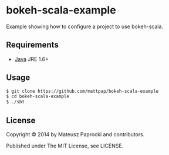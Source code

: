 # bokeh-scala-example

Example showing how to configure a project to use bokeh-scala.

## Requirements

* [Java](http://wwww.java.com) JRE 1.6+

## Usage

```bash
$ git clone https://github.com/mattpap/bokeh-scala-example
$ cd bokeh-scala-example
$ ./sbt
```

## License

Copyright &copy; 2014 by Mateusz Paprocki and contributors.

Published under The MIT License, see LICENSE.
